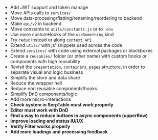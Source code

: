 * Add JWT support and token manage
* Move APIs calls to `services/`
* Move data-procesing/flatting/renaming/reordering to backend
* Make `api/v2` in backend
* Move constants to `utils/constants.js` or to `.env`
* Use more customHooks of the `useSomething` kind
* Try `redux` instead or along `context API`
* Extend `utils/` with js' snippets used across the code
* Extend `services/` with code using external packages or blackboxes
* Create a `reusables/` folder (or other name) with custom hooks or components with high reusability 
* Revisit the `presentation`, `containers`, `pages` structure, in order to separate visual and logic business
* Simplify the store and data share
* Reduce the wrapper hell
* Reduce non reusable components/hooks
* Simplify DnD components/logic
* Add more micro-interactions
* **Check system in SerpTable must work properly**
* **Editor must work with DnD**
* **Find a way to reduce buttons in async components (upperRow)**
* **Improve loading and status IU/UX** 
* **Verify Filter works properly**
* **Add more loadings and processing feedback**